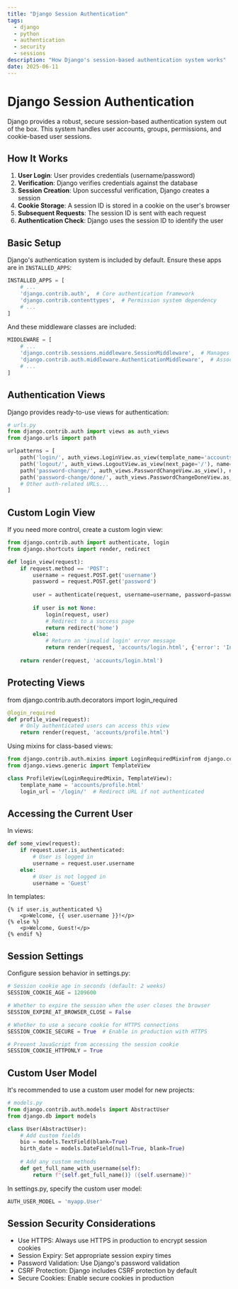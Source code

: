 ```yaml
---
title: "Django Session Authentication"
tags:
  - django
  - python
  - authentication
  - security
  - sessions
description: "How Django's session-based authentication system works"
date: 2025-06-11
---
```


# Django Session Authentication

Django provides a robust, secure session-based authentication system out of the box. This system handles user accounts, groups, permissions, and cookie-based user sessions.

## How It Works

1. **User Login**: User provides credentials (username/password)
2. **Verification**: Django verifies credentials against the database
3. **Session Creation**: Upon successful verification, Django creates a session
4. **Cookie Storage**: A session ID is stored in a cookie on the user's browser
5. **Subsequent Requests**: The session ID is sent with each request
6. **Authentication Check**: Django uses the session ID to identify the user

## Basic Setup

Django's authentication system is included by default. Ensure these apps are in `INSTALLED_APPS`:

```python
INSTALLED_APPS = [
    # ...
    'django.contrib.auth',  # Core authentication framework
    'django.contrib.contenttypes',  # Permission system dependency
    # ...
]
```
And these middleware classes are included:

```python
MIDDLEWARE = [
    # ...
    'django.contrib.sessions.middleware.SessionMiddleware',  # Manages sessions
    'django.contrib.auth.middleware.AuthenticationMiddleware',  # Associates users with requests
    # ...
]
```

## Authentication Views

Django provides ready-to-use views for authentication:

```python
# urls.py
from django.contrib.auth import views as auth_views
from django.urls import path

urlpatterns = [
    path('login/', auth_views.LoginView.as_view(template_name='accounts/login.html'), name='login'),
    path('logout/', auth_views.LogoutView.as_view(next_page='/'), name='logout'),
    path('password-change/', auth_views.PasswordChangeView.as_view(), name='password_change'),
    path('password-change/done/', auth_views.PasswordChangeDoneView.as_view(), name='password_change_done'),
    # Other auth-related URLs...
]
```

## Custom Login View

If you need more control, create a custom login view:

```python
from django.contrib.auth import authenticate, login
from django.shortcuts import render, redirect

def login_view(request):
    if request.method == 'POST':
        username = request.POST.get('username')
        password = request.POST.get('password')
        
        user = authenticate(request, username=username, password=password)
        
        if user is not None:
            login(request, user)
            # Redirect to a success page
            return redirect('home')
        else:
            # Return an 'invalid login' error message
            return render(request, 'accounts/login.html', {'error': 'Invalid credentials'})
    
    return render(request, 'accounts/login.html')
```

## Protecting Views
from django.contrib.auth.decorators import login_required
``` python
@login_required
def profile_view(request):
    # Only authenticated users can access this view
    return render(request, 'accounts/profile.html')
```

Using mixins for class-based views:

```python
from django.contrib.auth.mixins import LoginRequiredMixinfrom django.contrib.auth.mixins import LoginRequiredMixin
from django.views.generic import TemplateView

class ProfileView(LoginRequiredMixin, TemplateView):
    template_name = 'accounts/profile.html'
    login_url = '/login/'  # Redirect URL if not authenticated
```


## Accessing the Current User

In views:

```python
def some_view(request):
    if request.user.is_authenticated:
        # User is logged in
        username = request.user.username
    else:
        # User is not logged in
        username = 'Guest'
```

In templates:

```django
{% if user.is_authenticated %}
    <p>Welcome, {{ user.username }}!</p>
{% else %}
    <p>Welcome, Guest!</p>
{% endif %}
```

## Session Settings

Configure session behavior in settings.py:

```python
# Session cookie age in seconds (default: 2 weeks)
SESSION_COOKIE_AGE = 1209600

# Whether to expire the session when the user closes the browser
SESSION_EXPIRE_AT_BROWSER_CLOSE = False

# Whether to use a secure cookie for HTTPS connections
SESSION_COOKIE_SECURE = True  # Enable in production with HTTPS

# Prevent JavaScript from accessing the session cookie
SESSION_COOKIE_HTTPONLY = True
```

## Custom User Model

It's recommended to use a custom user model for new projects:

```python
# models.py
from django.contrib.auth.models import AbstractUser
from django.db import models

class User(AbstractUser):
    # Add custom fields
    bio = models.TextField(blank=True)
    birth_date = models.DateField(null=True, blank=True)
    
    # Add any custom methods
    def get_full_name_with_username(self):
        return f"{self.get_full_name()} ({self.username})"
```

In settings.py, specify the custom user model:

```python
AUTH_USER_MODEL = 'myapp.User'
```

## Session Security Considerations

- Use HTTPS: Always use HTTPS in production to encrypt session cookies
- Session Expiry: Set appropriate session expiry times
- Password Validation: Use Django's password validation
- CSRF Protection: Django includes CSRF protection by default
- Secure Cookies: Enable secure cookies in production